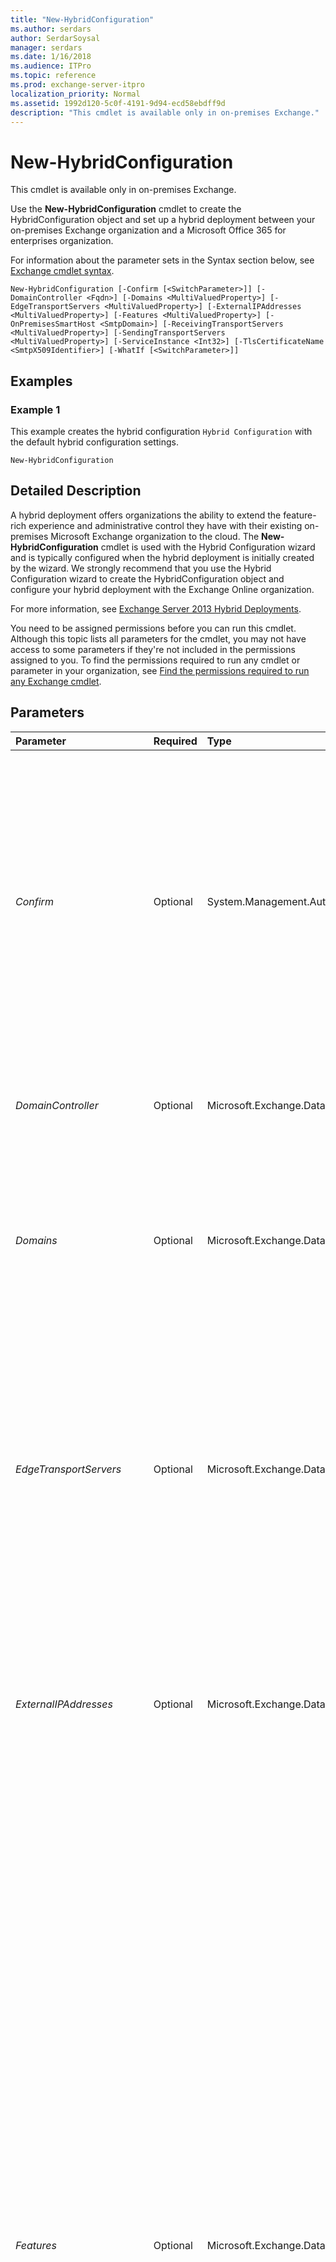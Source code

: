 ```yaml
---
title: "New-HybridConfiguration"
ms.author: serdars
author: SerdarSoysal
manager: serdars
ms.date: 1/16/2018
ms.audience: ITPro
ms.topic: reference
ms.prod: exchange-server-itpro
localization_priority: Normal
ms.assetid: 1992d120-5c0f-4191-9d94-ecd58ebdff9d
description: "This cmdlet is available only in on-premises Exchange."
---
```


# New-HybridConfiguration

This cmdlet is available only in on-premises Exchange. 
  
Use the **New-HybridConfiguration** cmdlet to create the HybridConfiguration object and set up a hybrid deployment between your on-premises Exchange organization and a Microsoft Office 365 for enterprises organization.
  
For information about the parameter sets in the Syntax section below, see [Exchange cmdlet syntax](https://technet.microsoft.com/library/bb123552.aspx). 
  
```
New-HybridConfiguration [-Confirm [<SwitchParameter>]] [-DomainController <Fqdn>] [-Domains <MultiValuedProperty>] [-EdgeTransportServers <MultiValuedProperty>] [-ExternalIPAddresses <MultiValuedProperty>] [-Features <MultiValuedProperty>] [-OnPremisesSmartHost <SmtpDomain>] [-ReceivingTransportServers <MultiValuedProperty>] [-SendingTransportServers <MultiValuedProperty>] [-ServiceInstance <Int32>] [-TlsCertificateName <SmtpX509Identifier>] [-WhatIf [<SwitchParameter>]]

```

## Examples
<a name="Examples"> </a>

### Example 1

This example creates the hybrid configuration  `Hybrid Configuration` with the default hybrid configuration settings.
  
```
New-HybridConfiguration
```

## Detailed Description
<a name="DetailedDescription"> </a>

A hybrid deployment offers organizations the ability to extend the feature-rich experience and administrative control they have with their existing on-premises Microsoft Exchange organization to the cloud. The **New-HybridConfiguration** cmdlet is used with the Hybrid Configuration wizard and is typically configured when the hybrid deployment is initially created by the wizard. We strongly recommend that you use the Hybrid Configuration wizard to create the HybridConfiguration object and configure your hybrid deployment with the Exchange Online organization.
  
For more information, see [Exchange Server 2013 Hybrid Deployments](https://technet.microsoft.com/library/59e32000-4fcf-417f-a491-f1d8f9aeef9b.aspx).
  
You need to be assigned permissions before you can run this cmdlet. Although this topic lists all parameters for the cmdlet, you may not have access to some parameters if they're not included in the permissions assigned to you. To find the permissions required to run any cmdlet or parameter in your organization, see [Find the permissions required to run any Exchange cmdlet](https://technet.microsoft.com/library/mt432940.aspx).
  
## Parameters
<a name="DetailedDescription"> </a>

|**Parameter**|**Required**|**Type**|**Description**|
|:-----|:-----|:-----|:-----|
| _Confirm_ <br/> |Optional  <br/> |System.Management.Automation.SwitchParameter  <br/> | The _Confirm_ switch specifies whether to show or hide the confirmation prompt. How this switch affects the cmdlet depends on if the cmdlet requires confirmation before proceeding. <br/>  Destructive cmdlets (for example, **Remove-\*** cmdlets) have a built-in pause that forces you to acknowledge the command before proceeding. For these cmdlets, you can skip the confirmation prompt by using this exact syntax: `-Confirm:$false`.  <br/>  Most other cmdlets (for example, **New-\*** and **Set-\*** cmdlets) don't have a built-in pause. For these cmdlets, specifying the _Confirm_ switch without a value introduces a pause that forces you acknowledge the command before proceeding. <br/> |
| _DomainController_ <br/> |Optional  <br/> |Microsoft.Exchange.Data.Fqdn  <br/> |The _DomainController_ parameter specifies the domain controller that's used by this cmdlet to read data from or write data to Active Directory. You identify the domain controller by its fully qualified domain name (FQDN). For example, `dc01.contoso.com`.  <br/> |
| _Domains_ <br/> |Optional  <br/> |Microsoft.Exchange.Data.MultiValuedProperty  <br/> |The _Domains_ parameter specifies the domain namespaces that are used in the hybrid deployment. These domains must be configured as accepted domains in either the on-premises Exchange organization or the Exchange Online service. The domains are used in configuring the organization relationships and Send and Receive connectors used by the hybrid configuration. <br/> |
| _EdgeTransportServers_ <br/> |Optional  <br/> |Microsoft.Exchange.Data.MultiValuedProperty  <br/> |The _EdgeTransportServers_ parameter specifies the Edge Transport servers that are configured to support the hybrid deployment features. The Edge Transport server must be externally accessible from the Internet on port 25. The accepted values for the _EdgeTransportServers_ parameter are either the full or short computer name of an Edge Transport server, for example, either edge.corp.contoso.com or EDGE. Separate server names with a comma if defining more than one Edge Transport server. <br/> When configuring the _EdgeTransportServers_ parameter, you must configure the _ReceivingTransportServers_ and _SendingTransportServers_ parameter values to `$null`.  <br/> |
| _ExternalIPAddresses_ <br/> |Optional  <br/> |Microsoft.Exchange.Data.MultiValuedProperty  <br/> |The _ExternalIPAddresses_ parameter is a legacy parameter that specifies the publicly accessible inbound IP address of Microsoft Exchange Server 2010 Hub Transport servers. The only configuration change that should be made with this parameter is to change or clear the legacy Exchange 2010 Hub Transport server IP address value. The IP address must be Internet Protocol version 4 (IPv4) based only. <br/> |
| _Features_ <br/> |Optional  <br/> |Microsoft.Exchange.Data.MultiValuedProperty  <br/> | The _Features_ parameter specifies the features that are enabled for the hybrid configuration. One or more of the following values separated by commas can be entered. When using the Hybrid Configuration wizard, all features are enabled by default. <br/>  `OnlineArchive`: Enables the Exchange Online archive for on-premises Exchange and Exchange Online organization users.  <br/>  `FreeBusy`: Enables free/busy calendar information to be shared between on-premises Exchange and Exchange Online organization users.  <br/>  `MailTips`: Enables MailTips information to be shared between on-premises Exchange and Exchange Online organization users.  <br/>  `MessageTracking`: Enables message tracking information to be shared between on-premises Exchange and Exchange Online organization users.  <br/>  `OWARedirection`: Enables automatic Microsoft Outlook on the web redirection to either the on-premises Exchange or Exchange Online organizations depending on where the user mailbox is located.  <br/>  `SecureMail`: Enables secure message transport via Transport Layer Security (TLS) between the on-premises Exchange and Exchange Online organizations.  <br/>  `Centralized`: Enables the on-premises servers to handle all message transport between the on-premises Exchange and Exchange Online organizations, including message delivering to the Internet for both organizations. If this value is  `$false`, the on-premises server and Exchange Online organization are each responsible for their own Internet message delivery.  <br/>  `Photos`: Enables the sharing of user photo data between the on-premises Exchange and Exchange Online organizations. This feature works in tandem with the _PhotosEnabled_ parameter in the **OrganizationRelationship** cmdlets in a hybrid deployment. If the _Photos_ parameter is `$true`, the _PhotosEnabled_ parameter is automatically set to `$true`. If the _Photos_ parameter is `$false`, the _PhotosEnabled_ parameter is automatically set to `$false`. When running the Hybrid Configuration wizard for the first time, the default value is  `$true`.  <br/> |
| _OnPremisesSmartHost_ <br/> |Optional  <br/> |Microsoft.Exchange.Data.SmtpDomain  <br/> |The _OnPremisesSmartHost_ parameter specifies the FQDN of the on-premises Mailbox server used for secure mail transport for messages sent between the on-premises Exchange and Exchange Online organizations. <br/> |
| _ReceivingTransportServers_ <br/> |Optional  <br/> |Microsoft.Exchange.Data.MultiValuedProperty  <br/> |The _ReceivingTransportServers_ parameter specifies the Mailbox servers that are defined in the outbound connector configuration of the Microsoft Exchange Online Protection (EOP) service included as part of the Office 365 for enterprises tenant. The servers defined in the _ReceivingTransportServers_ parameter are designated as the receiving servers for secure mail messages sent from the Exchange Online organization to the on-premises Exchange organization in a hybrid deployment. At least one Mailbox server must be defined and be externally accessible from the Internet for secure mail to be enabled between the on-premises Exchange and Exchange Online organizations. The accepted values for the _ReceivingTransportServers_ parameter are either the full or short computer name of a Mailbox server, for example, either mbx.corp.contoso.com or MBX. Separate server names with a comma if defining more than one Mailbox server. <br/> If configuring the _EdgeTransportServers_ parameter in the hybrid deployment, the _ReceivingTransportServers_ parameter value must be `$null`.  <br/> |
| _SendingTransportServers_ <br/> |Optional  <br/> |Microsoft.Exchange.Data.MultiValuedProperty  <br/> |The _SendingTransportServers_ parameter specifies the Exchange Mailbox servers that are defined in the inbound connector configuration of the EOP service included as part of the Office 365 for enterprises tenant. The servers defined in the _SendingTransportServers_ parameter are designated as the receiving servers for secure mail messages sent from the on-premises Exchange organization to the Exchange Online organization in a hybrid deployment. At least one Mailbox server must be defined and be externally accessible from the Internet for secure mail to be enabled between the on-premises Exchange and Exchange Online organizations. The accepted values for the _SendingTransportServers_ parameter are either the full or short computer name of a Mailbox server, for example, either mbx.corp.contoso.com or MBX. Separate server names with a comma if defining more than one Mailbox server. <br/> If configuring the _EdgeTransportServers_ parameter in the hybrid deployment, the _SendingTransportServers_ parameter value must be `$null`.  <br/> |
| _ServiceInstance_ <br/> |Optional  <br/> |System.Int32  <br/> |The _ServiceInstance_ parameter should only be used by organizations manually configuring hybrid deployments with Office 365 operated by 21Vianet in China. All other organizations should use the Hybrid Configuration wizard to configure a hybrid deployment with Office 365. The valid values for this parameter are 0 (null) or 1. The default value is 0 (null).For organizations connecting with Office 365 operated by 21Vianet in China, set this value to 1 when manually configuring your hybrid deployment. <br/> |
| _TlsCertificateName_ <br/> |Optional  <br/> |Microsoft.Exchange.Data.SmtpX509Identifier  <br/> |The _TlsCertificateName_ parameter specifies the X.509 certificate to use for TLS encryption. A valid value for this parameter is `"<I>X.500Issuer<S>X.500Subject"`. The _X.500Issuer_ value is found in the certificate's `Issuer` field, and the _X.500Subject_ value is found in the certificate's `Subject` field. You can find these values by running the **Get-ExchangeCertificate** cmdlet. Or, after you run **Get-ExchangeCertificate** to find the thumbprint value of the certificate, run the command `$TLSCert = Get-ExchangeCertificate -Thumbprint <Thumbprint>`, run the command  `$TLSCertName = "<I>$($TLSCert.Issuer)<S>$($TLSCert.Subject)"`, and then use the value  `$TLSCertName` for this parameter. <br/> |
| _WhatIf_ <br/> |Optional  <br/> |System.Management.Automation.SwitchParameter  <br/> |The _WhatIf_ switch simulates the actions of the command. You can use this switch to view the changes that would occur without actually applying those changes. You don't need to specify a value with this switch. <br/> |
   
## Input Types
<a name="InputTypes"> </a>

To see the input types that this cmdlet accepts, see [Cmdlet Input and Output Types](http://go.microsoft.com/fwlink/p/?linkId=616387). If the Input Type field for a cmdlet is blank, the cmdlet doesn't accept input data. 
  
## Return Types
<a name="ReturnTypes"> </a>

To see the return types, which are also known as output types, that this cmdlet accepts, see [Cmdlet Input and Output Types](http://go.microsoft.com/fwlink/p/?linkId=616387). If the Output Type field is blank, the cmdlet doesn't return data. 
  

